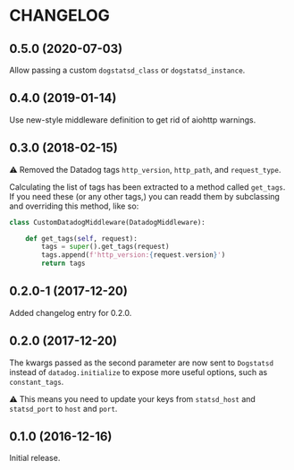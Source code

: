 # CHANGELOG

## 0.5.0 (2020-07-03)

Allow passing a custom `dogstatsd_class` or `dogstatsd_instance`.

## 0.4.0 (2019-01-14)

Use new-style middleware definition to get rid of aiohttp warnings.

## 0.3.0 (2018-02-15)

:warning: Removed the Datadog tags `http_version`, `http_path`, and `request_type`.

Calculating the list of tags has been extracted to a method called `get_tags`.
If you need these (or any other tags,) you can readd them by subclassing
and overriding this method, like so:

```python
class CustomDatadogMiddleware(DatadogMiddleware):

    def get_tags(self, request):
        tags = super().get_tags(request)
        tags.append(f'http_version:{request.version}')
        return tags
```

## 0.2.0-1 (2017-12-20)

Added changelog entry for 0.2.0.

## 0.2.0 (2017-12-20)

The kwargs passed as the second parameter are now sent to `Dogstatsd`
instead of `datadog.initialize` to expose more useful options,
such as `constant_tags`.

:warning: This means you need to update your keys
from `statsd_host` and `statsd_port` to `host` and `port`.

## 0.1.0 (2016-12-16)

Initial release.
